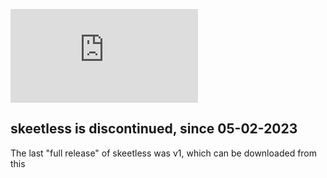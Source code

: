 ![logo](https://elsotanoenlared.es/wp-content/webpc-passthru.php?src=https://elsotanoenlared.es/wp-content/uploads/2019/02/hacker-banner-1600x667.jpg&nocache=1)

## skeetless is discontinued, since 05-02-2023

The last "full release" of skeetless was v1, which can be downloaded from this 
